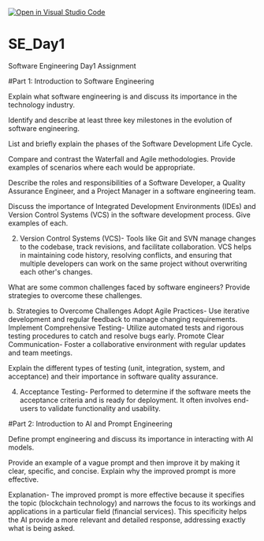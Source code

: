 [![Open in Visual Studio Code](https://classroom.github.com/assets/open-in-vscode-2e0aaae1b6195c2367325f4f02e2d04e9abb55f0b24a779b69b11b9e10269abc.svg)](https://classroom.github.com/online_ide?assignment_repo_id=15565169&assignment_repo_type=AssignmentRepo)
# SE_Day1
Software Engineering Day1 Assignment

#Part 1: Introduction to Software Engineering

Explain what software engineering is and discuss its importance in the technology industry.


Identify and describe at least three key milestones in the evolution of software engineering.


List and briefly explain the phases of the Software Development Life Cycle.


Compare and contrast the Waterfall and Agile methodologies. Provide examples of scenarios where each would be appropriate.


Describe the roles and responsibilities of a Software Developer, a Quality Assurance Engineer, and a Project Manager in a software engineering team.


Discuss the importance of Integrated Development Environments (IDEs) and Version Control Systems (VCS) in the software development process. Give examples of each.

2. Version Control Systems (VCS)- Tools like Git and SVN manage changes to the codebase, track revisions, and facilitate collaboration. VCS helps in maintaining code history, resolving conflicts, and ensuring that multiple developers can work on the same project without overwriting each other's changes.

What are some common challenges faced by software engineers? Provide strategies to overcome these challenges.

b. Strategies to Overcome Challenges
Adopt Agile Practices- Use iterative development and regular feedback to manage changing requirements.
Implement Comprehensive Testing- Utilize automated tests and rigorous testing procedures to catch and resolve bugs early.
Promote Clear Communication- Foster a collaborative environment with regular updates and team meetings.

Explain the different types of testing (unit, integration, system, and acceptance) and their importance in software quality assurance.

4. Acceptance Testing- Performed to determine if the software meets the acceptance criteria and is ready for deployment. It often involves end-users to validate functionality and usability.

#Part 2: Introduction to AI and Prompt Engineering


Define prompt engineering and discuss its importance in interacting with AI models.


Provide an example of a vague prompt and then improve it by making it clear, specific, and concise. Explain why the improved prompt is more effective.

Explanation- The improved prompt is more effective because it specifies the topic (blockchain technology) and narrows the focus to its workings and applications in a particular field (financial services). This specificity helps the AI provide a more relevant and detailed response, addressing exactly what is being asked.